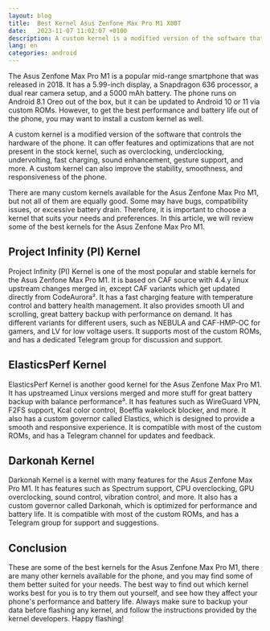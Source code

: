 ```yaml
---
layout: blog
title:  Best Kernel Asus Zenfone Max Pro M1 X00T
date:   2023-11-07 11:02:07 +0100
description: A custom kernel is a modified version of the software that controls the hardware of the phone. It can offer features and optimizations that are not present in the stock kernel, such as overclocking, underclocking, undervolting, fast charging, sound enhancement, gesture support, and more. A custom kernel can also improve the stability, smoothness, and responsiveness of the phone.
lang: en
categories: android
---
```



The Asus Zenfone Max Pro M1 is a popular mid-range smartphone that was released in 2018. It has a 5.99-inch display, a Snapdragon 636 processor, a dual rear camera setup, and a 5000 mAh battery. The phone runs on Android 8.1 Oreo out of the box, but it can be updated to Android 10 or 11 via custom ROMs. However, to get the best performance and battery life out of the phone, you may want to install a custom kernel as well.

A custom kernel is a modified version of the software that controls the hardware of the phone. It can offer features and optimizations that are not present in the stock kernel, such as overclocking, underclocking, undervolting, fast charging, sound enhancement, gesture support, and more. A custom kernel can also improve the stability, smoothness, and responsiveness of the phone.

There are many custom kernels available for the Asus Zenfone Max Pro M1, but not all of them are equally good. Some may have bugs, compatibility issues, or excessive battery drain. Therefore, it is important to choose a kernel that suits your needs and preferences. In this article, we will review some of the best kernels for the Asus Zenfone Max Pro M1.

## Project Infinity (PI) Kernel

Project Infinity (PI) Kernel is one of the most popular and stable kernels for the Asus Zenfone Max Pro M1. It is based on CAF source with 4.4.y linux upstream changes merged in, except CAF variants which get updated directly from CodeAurora². It has a fast charging feature with temperature control and battery health management. It also provides smooth UI and scrolling, great battery backup with performance on demand. It has different variants for different users, such as NEBULA and CAF-HMP-OC for gamers, and LV for low voltage users. It supports most of the custom ROMs, and has a dedicated Telegram group for discussion and support.
## ElasticsPerf Kernel

ElasticsPerf Kernel is another good kernel for the Asus Zenfone Max Pro M1. It has upstreamed Linux versions merged and more stuff for great battery backup with balance performance³. It has features such as WireGuard VPN, F2FS support, Kcal color control, Boeffla wakelock blocker, and more. It also has a custom governor called Elastics, which is designed to provide a smooth and responsive experience. It is compatible with most of the custom ROMs, and has a Telegram channel for updates and feedback.

## Darkonah Kernel

Darkonah Kernel is a kernel with many features for the Asus Zenfone Max Pro M1. It has features such as Spectrum support, CPU overclocking, GPU overclocking, sound control, vibration control, and more. It also has a custom governor called Darkonah, which is optimized for performance and battery life. It is compatible with most of the custom ROMs, and has a Telegram group for support and suggestions.

## Conclusion

These are some of the best kernels for the Asus Zenfone Max Pro M1, there are many other kernels available for the phone, and you may find some of them better suited for your needs. The best way to find out which kernel works best for you is to try them out yourself, and see how they affect your phone's performance and battery life. Always make sure to backup your data before flashing any kernel, and follow the instructions provided by the kernel developers. Happy flashing!

